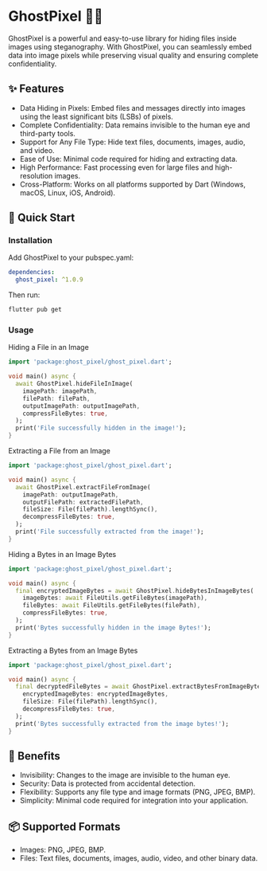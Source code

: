# GhostPixel 🕵️‍♂️
GhostPixel is a powerful and easy-to-use library for hiding files inside images using steganography. With GhostPixel, you can seamlessly embed data into image pixels while preserving visual quality and ensuring complete confidentiality.

## ✨ Features
- Data Hiding in Pixels: Embed files and messages directly into images using the least significant bits (LSBs) of pixels.
- Complete Confidentiality: Data remains invisible to the human eye and third-party tools.
- Support for Any File Type: Hide text files, documents, images, audio, and video.
- Ease of Use: Minimal code required for hiding and extracting data.
- High Performance: Fast processing even for large files and high-resolution images.
- Cross-Platform: Works on all platforms supported by Dart (Windows, macOS, Linux, iOS, Android).

## 🚀 Quick Start

### Installation
Add GhostPixel to your pubspec.yaml:

```yaml
dependencies:
  ghost_pixel: ^1.0.9
```

Then run:

```bash
flutter pub get
```

### Usage
Hiding a File in an Image

```dart
import 'package:ghost_pixel/ghost_pixel.dart';

void main() async {
  await GhostPixel.hideFileInImage(
    imagePath: imagePath,
    filePath: filePath,
    outputImagePath: outputImagePath,
    compressFileBytes: true,
  );
  print('File successfully hidden in the image!');
}
```

Extracting a File from an Image

```dart
import 'package:ghost_pixel/ghost_pixel.dart';

void main() async {
  await GhostPixel.extractFileFromImage(
    imagePath: outputImagePath,
    outputFilePath: extractedFilePath,
    fileSize: File(filePath).lengthSync(),
    decompressFileBytes: true,
  );
  print('File successfully extracted from the image!');
}
```

Hiding a Bytes in an Image Bytes

```dart
import 'package:ghost_pixel/ghost_pixel.dart';

void main() async {
  final encryptedImageBytes = await GhostPixel.hideBytesInImageBytes(
    imageBytes: await FileUtils.getFileBytes(imagePath),
    fileBytes: await FileUtils.getFileBytes(filePath),
    compressFileBytes: true,
  );
  print('Bytes successfully hidden in the image Bytes!');
}
```

Extracting a Bytes from an Image Bytes

```dart
import 'package:ghost_pixel/ghost_pixel.dart';

void main() async {
  final decryptedFileBytes = await GhostPixel.extractBytesFromImageBytes(
    encryptedImageBytes: encryptedImageBytes,
    fileSize: File(filePath).lengthSync(),
    decompressFileBytes: true,
  );
  print('Bytes successfully extracted from the image bytes!');
}
```

## 🎯 Benefits
- Invisibility: Changes to the image are invisible to the human eye.
- Security: Data is protected from accidental detection.
- Flexibility: Supports any file type and image formats (PNG, JPEG, BMP).
- Simplicity: Minimal code required for integration into your application.

## 📦 Supported Formats
- Images: PNG, JPEG, BMP.
- Files: Text files, documents, images, audio, video, and other binary data.

